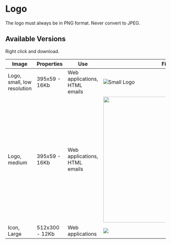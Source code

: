 # Logo

The logo must always be in PNG format. Never convert to JPEG.

## Available Versions

Right click and download.

| Image                       | Properties      | Use                                       | File                              |
| --------------------------- | --------------- | ----------------------------------------- | --------------------------------- |
| Logo, small, low resolution | 395x59 - 16Kb   | Web applications, HTML emails             | ![Small Logo][logo-small]         |
| Logo, medium                | 395x59 - 16Kb   | Web applications, HTML emails             | <img src="https://cloud.githubusercontent.com/assets/64749/18696466/b7d869c4-7ffc-11e6-9e59-468c5d301e93.png" width="395">         |
| Icon, Large                 | 512x300 - 12Kb  | Web applications                          | <img src="https://cloud.githubusercontent.com/assets/64749/18696451/99eeb440-7ffc-11e6-8cab-905a8ea27fb6.png" with="395">         |




[logo-small]: https://cloud.githubusercontent.com/assets/64749/18695653/a607666a-7ff6-11e6-8c7d-e80d728a961e.png
